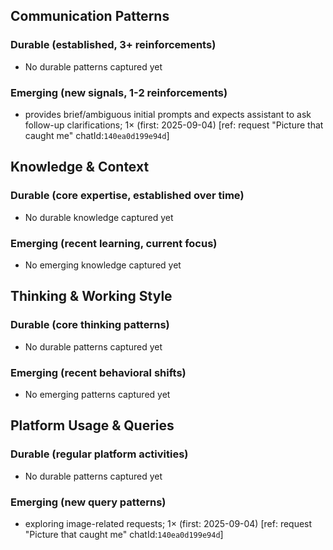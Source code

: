 ## Communication Patterns
### Durable (established, 3+ reinforcements)
- No durable patterns captured yet

### Emerging (new signals, 1-2 reinforcements)
- provides brief/ambiguous initial prompts and expects assistant to ask follow-up clarifications; 1× (first: 2025-09-04) [ref: request "Picture that caught me" chatId:`140ea0d199e94d`]

## Knowledge & Context
### Durable (core expertise, established over time)
- No durable knowledge captured yet

### Emerging (recent learning, current focus)
- No emerging knowledge captured yet

## Thinking & Working Style
### Durable (core thinking patterns)
- No durable patterns captured yet

### Emerging (recent behavioral shifts)
- No emerging patterns captured yet

## Platform Usage & Queries
### Durable (regular platform activities)
- No durable patterns captured yet

### Emerging (new query patterns)
- exploring image-related requests; 1× (first: 2025-09-04) [ref: request "Picture that caught me" chatId:`140ea0d199e94d`]